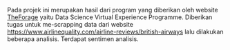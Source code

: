 Pada projek ini merupakan hasil dari program yang diberikan oleh website [TheForage](https://www.theforage.com/) yaitu Data Science Virtual Experience Programme.
Diberikan tugas untuk me-scrapping data dari website https://www.airlinequality.com/airline-reviews/british-airways lalu dilakukan beberapa analisis.
Terdapat sentimen analisis.
